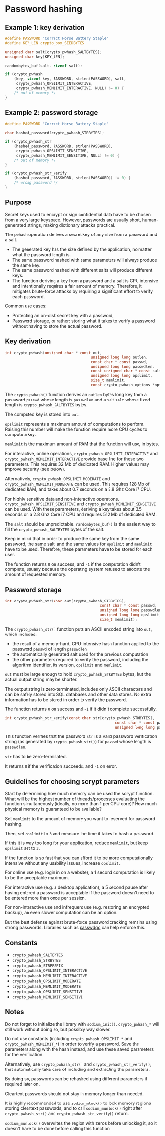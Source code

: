 # Password hashing

## Example 1: key derivation

```c
#define PASSWORD "Correct Horse Battery Staple"
#define KEY_LEN crypto_box_SEEDBYTES

unsigned char salt[crypto_pwhash_SALTBYTES];
unsigned char key[KEY_LEN];

randombytes_buf(salt, sizeof salt);

if (crypto_pwhash
    (key, sizeof key, PASSWORD, strlen(PASSWORD), salt,
     crypto_pwhash_OPSLIMIT_INTERACTIVE,
     crypto_pwhash_MEMLIMIT_INTERACTIVE, NULL) != 0) {
    /* out of memory */
}
```

## Example 2: password storage

```c
#define PASSWORD "Correct Horse Battery Staple"

char hashed_password[crypto_pwhash_STRBYTES];

if (crypto_pwhash_str
    (hashed_password, PASSWORD, strlen(PASSWORD),
     crypto_pwhash_OPSLIMIT_SENSITIVE,
     crypto_pwhash_MEMLIMIT_SENSITIVE, NULL) != 0) {
    /* out of memory */
}

if (crypto_pwhash_str_verify
    (hashed_password, PASSWORD, strlen(PASSWORD)) != 0) {
    /* wrong password */
}
```

## Purpose

Secret keys used to encrypt or sign confidential data have to be chosen from a very large keyspace. However, passwords are usually short, human-generated strings, making dictionary attacks practical.

The `pwhash` operation derives a secret key of any size from a password and a salt.

- The generated key has the size defined by the application, no matter what the password length is.
- The same password hashed with same parameters will always produce the same key.
- The same password hashed with different salts will produce different keys.
- The function deriving a key from a password and a salt is CPU intensive and intentionally requires a fair amount of memory. Therefore, it mitigates brute-force attacks by requiring a significant effort to verify each password.

Common use cases:
- Protecting an on-disk secret key with a password,
- Password storage, or rather: storing what it takes to verify a password without having to store the actual password.

## Key derivation

```c
int crypto_pwhash(unsigned char * const out,
                                       unsigned long long outlen,
                                       const char * const passwd,
                                       unsigned long long passwdlen,
                                       const unsigned char * const salt,
                                       unsigned long long opslimit,
                                       size_t memlimit,
                                       const crypto_pwhash_options *options);
```

The `crypto_pwhash()` function derives an `outlen` bytes long key from a password `passwd` whose length is `passwdlen` and a salt `salt` whose fixed length is `crypto_pwhash_SALTBYTES` bytes.

The computed key is stored into `out`.

`opslimit` represents a maximum amount of computations to perform. Raising this number will make the function require more CPU cycles to compute a key.

`memlimit` is the maximum amount of RAM that the function will use, in bytes.

For interactive, online operations, `crypto_pwhash_OPSLIMIT_INTERACTIVE` and `crypto_pwhash_MEMLIMIT_INTERACTIVE` provide base line for these two parameters. This requires 32 Mb of dedicated RAM. Higher values may improve security (see below).

Alternatively, `crypto_pwhash_OPSLIMIT_MODERATE` and `crypto_pwhash_MEMLIMIT_MODERATE` can be used. This requires 128 Mb of dedicated RAM, and takes about 0.7 seconds on a 2.8 Ghz Core i7 CPU.

For highly sensitive data and non-interactive operations, `crypto_pwhash_OPSLIMIT_SENSITIVE` and `crypto_pwhash_MEMLIMIT_SENSITIVE` can be used. With these parameters, deriving a key takes about 3.5 seconds on a 2.8 Ghz Core i7 CPU and requires 512 Mb of dedicated RAM.

The `salt` should be unpredictable. `randombytes_buf()` is the easiest way to fill the `crypto_pwhash_SALTBYTES` bytes of the salt.

Keep in mind that in order to produce the same key from the same password, the same salt, and the same values for `opslimit` and `memlimit` have to be used. Therefore, these parameters have to be stored for each user.

The function returns `0` on success, and `-1` if the computation didn't complete, usually because the operating system refused to allocate the amount of requested memory.

## Password storage

```c
int crypto_pwhash_str(char out[crypto_pwhash_STRBYTES],
                                           const char * const passwd,
                                           unsigned long long passwdlen,
                                           unsigned long long opslimit,
                                           size_t memlimit);
```

The `crypto_pwhash_str()` function puts an ASCII encoded string into `out`, which includes:
- the result of a memory-hard, CPU-intensive hash function applied to the password `passwd` of length `passwdlen`
- the automatically generated salt used for the previous computation
- the other parameters required to verify the password, including the algorithm identifier, its version, `opslimit` and `memlimit`.

`out` must be large enough to hold `crypto_pwhash_STRBYTES` bytes, but the actual output string may be shorter.

The output string is zero-terminated, includes only ASCII characters and can be safely stored into SQL databases and other data stores. No extra information has to be stored in order to verify the password.

The function returns `0` on success and `-1` if it didn't complete successfully.

```c
int crypto_pwhash_str_verify(const char str[crypto_pwhash_STRBYTES],
                                                  const char * const passwd,
                                                  unsigned long long passwdlen);
```

This function verifies that the password `str` is a valid password verification string (as generated by `crypto_pwhash_str()`) for `passwd` whose length is `passwdlen`.

`str` has to be zero-terminated.

It returns `0` if the verification succeeds, and `-1` on error.

## Guidelines for choosing scrypt parameters

Start by determining how much memory can be used the scrypt function. What will be the highest number of threads/processes evaluating the function simultaneously (ideally, no more than 1 per CPU core)? How much physical memory is guaranteed to be available?

Set `memlimit` to the amount of memory you want to reserved for password hashing.

Then, set `opslimit` to `3` and measure the time it takes to hash a password.

If this it is way too long for your application, reduce `memlimit`, but keep `opslimit` set to `3`.

If the function is so fast that you can afford it to be more computationally intensive without any usability issues, increase `opslimit`.

For online use (e.g. login in on a website), a 1 second computation is likely to be the acceptable maximum.

For interactive use (e.g. a desktop application), a 5 second pause after having entered a password is acceptable if the password doesn't need to be entered more than once per session.

For non-interactive use and infrequent use (e.g. restoring an encrypted backup), an even slower computation can be an option.

But the best defense against brute-force password cracking remains using strong passwords. Libraries such as [passwdqc](http://www.openwall.com/passwdqc/) can help enforce this.

## Constants

- `crypto_pwhash_SALTBYTES`
- `crypto_pwhash_STRBYTES`
- `crypto_pwhash_STRPREFIX`
- `crypto_pwhash_OPSLIMIT_INTERACTIVE`
- `crypto_pwhash_MEMLIMIT_INTERACTIVE`
- `crypto_pwhash_OPSLIMIT_MODERATE`
- `crypto_pwhash_MEMLIMIT_MODERATE`
- `crypto_pwhash_OPSLIMIT_SENSITIVE`
- `crypto_pwhash_MEMLIMIT_SENSITIVE`

## Notes

Do not forget to initialize the library with `sodium_init()`. `crypto_pwhash_*` will still work without doing so, but possibly way slower.

Do not use constants (including `crypto_pwhash_OPSLIMIT_*` and `crypto_pwhash_MEMLIMIT_*`) in order to verify a password. Save the parameters along with the hash instead, and use these saved parameters for the verification.

Alternatively, use `crypto_pwhash_str()` and `crypto_pwhash_str_verify()`, that automatically take care of including and extracting the parameters.

By doing so, passwords can be rehashed using different parameters if required later on.

Cleartext passwords should not stay in memory longer than needed.

It is highly recommended to use `sodium_mlock()` to lock memory regions storing cleartext passwords, and to call `sodium_munlock()` right after `crypto_pwhash_str()` and `crypto_pwhash_str_verify()` return.

`sodium_munlock()` overwrites the region with zeros before unlocking it, so it doesn't have to be done before calling this function.

